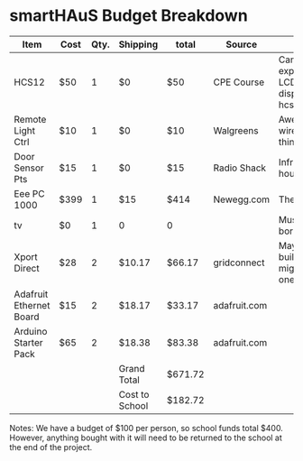 # smartHAuS Budget Breakdown

| Item                     | Cost | Qty. | Shipping       | total   | Source       | Notes                                                                   |
| ------------------------ | ---- | ---- | -------------- | ------- | ------------ | ----------------------------------------------------------------------- |
| HCS12                    | $50  | 1    | $0             | $50     | CPE Course   | Came with expansion board, LCD character display, base hcs12 module.
| Remote Light Ctrl        | $10  | 1    | $0             | $10     | Walgreens    | Awesome, wireless hackable thing.
| Door Sensor Pts          | $15  | 1    | $0             | $15     | Radio Shack  | Infrared tx, pcb, housings.
| Eee PC 1000              | $399 | 1    | $15            | $414    | Newegg.com   | The 'Brain'
| tv                       | $0   | 1    | 0              | 0       |              | Must be free or borrowed...
| Xport Direct             | $28  | 2    | $10.17         | $66.17  | gridconnect  | May require building/soldering, might only need one.
| Adafruit Ethernet Board  | $15  | 2    | $18.17         | $33.17  | adafruit.com | 
| Arduino Starter Pack     | $65  | 2    | $18.38         | $83.38  | adafruit.com | 
|                          |      |      | Grand Total    | $671.72 |              | 
|                          |      |      | Cost to School | $182.72 |              |  

Notes: 
We have a budget of $100 per person, so school funds total $400.
However, anything bought with it will need to be returned to the school at the end of the project.

